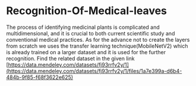# Recognition-Of-Medical-leaves
The process of identifying medicinal plants is complicated and multidimensional, and it is crucial to both current scientific study and conventional medical practices. 
As for the advance not to create the layers from scratch we uses the transfer learning technique(MobileNetV2) which is already trained on a larger dataset and it is used for the further recognition.
Find the related dataset in the given link
[https://data.mendeley.com/datasets/fj93rrfv2y/1](https://data.mendeley.com/datasets/fj93rrfv2y/1/files/1a7e399a-d6b4-484b-9f85-f68f3622e625)
